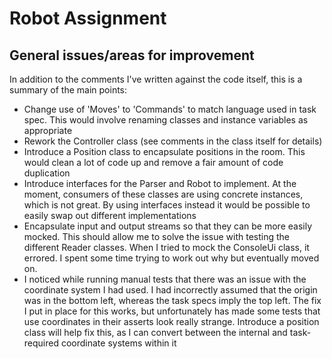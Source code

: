 # Robot Assignment

## General issues/areas for improvement

In addition to the comments I've written against the code itself, this is a summary of the main points:

* Change use of 'Moves' to 'Commands' to match language used in task spec. This would involve renaming classes and
  instance variables as appropriate
* Rework the Controller class (see comments in the class itself for details)
* Introduce a Position class to encapsulate positions in the room. This would clean a lot of code up and remove a fair
  amount of code duplication
* Introduce interfaces for the Parser and Robot to implement. At the moment, consumers of these classes are using
  concrete instances, which is not great. By using interfaces instead it would be possible to easily swap out different
  implementations
* Encapsulate input and output streams so that they can be more easily mocked. This should allow me to solve the issue
  with testing the different Reader classes. When I tried to mock the ConsoleUi class, it errored. I spent some time
  trying to work out why but eventually moved on.
* I noticed while running manual tests that there was an issue with the coordinate system I had used. I had incorrectly
  assumed that the origin was in the bottom left, whereas the task specs imply the top left. The fix I put in place for
  this works, but unfortunately has made some tests that use coordinates in their asserts look really strange. Introduce
  a position class will help fix this, as I can convert between the internal and task-required coordinate systems within
  it